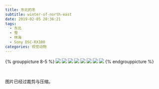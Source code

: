 ```yaml
---
title: 东北的冬
subtitle: winter-of-north-east
date: 2019-02-05 20:36:21
tags:
  - 东北
  - 雪
  - 林海
  - Sony DSC-RX100
categories: 视觉动物
---
```


{% grouppicture 8-5 %}
![](https://i.loli.net/2019/02/05/5c5981f5ee873.jpg)
![](https://i.loli.net/2019/02/05/5c598233d3831.jpg)
![](https://i.loli.net/2019/02/05/5c59825ebeeef.jpg)
![](https://i.loli.net/2019/02/05/5c5982bbbc951.jpg)
![](https://i.loli.net/2019/02/05/5c5982e2aac4d.jpg)
![](https://i.loli.net/2019/02/05/5c59830583ea1.jpg)
![](https://i.loli.net/2019/02/05/5c59829a17feb.jpg)
![](https://i.loli.net/2019/02/05/5c5983059de98.jpg)
{% endgrouppicture %}

<!-- more -->

<br />

图片已经过裁剪与压缩。
